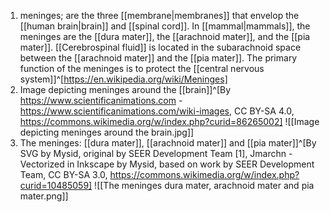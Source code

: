 1. meninges; are the three [[membrane|membranes]] that envelop the [[human brain|brain]] and [[spinal cord]]. In [[mammal|mammals]], the meninges are the [[dura mater]], the [[arachnoid mater]], and the [[pia mater]]. [[Cerebrospinal fluid]] is located in the subarachnoid space between the [[arachnoid mater]] and the [[pia mater]]. The primary function of the meninges is to protect the [[central nervous system]]^[https://en.wikipedia.org/wiki/Meninges]
2. Image depicting meninges around the [[brain]]^[By https://www.scientificanimations.com - https://www.scientificanimations.com/wiki-images, CC BY-SA 4.0, https://commons.wikimedia.org/w/index.php?curid=86265002] ![[Image depicting meninges around the brain.jpg]]
3. The meninges: [[dura mater]], [[arachnoid mater]] and [[pia mater]]^[By SVG by Mysid, original by SEER Development Team [1], Jmarchn - Vectorized in Inkscape by Mysid, based on work by SEER Development Team, CC BY-SA 3.0, https://commons.wikimedia.org/w/index.php?curid=10485059] ![[The meninges dura mater, arachnoid mater and pia mater.png]]